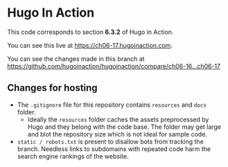 Hugo In Action
===============

This code corresponds to section **6.3.2** of Hugo in Action.

You can see this live at https://ch06-17.hugoinaction.com.

You can see the changes made in this branch at https://github.com/hugoinaction/hugoinaction/compare/ch06-16...ch06-17

Changes for hosting
--------------------

* The `.gitignore` file for this repository contains `resources` and `docs` folder.
  * Ideally the `resources` folder caches the assets preprocessed by Hugo and they belong with the code base. The folder may get large and blot the repository size which is not ideal for sample code.
* `static / robots.txt` is present to disallow bots from tracking the branch. Needless links to subdomains with repeated code harm the search engine rankings of the website.


